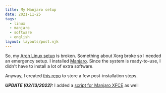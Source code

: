 ```yaml
---
title: My Manjaro setup
date: 2021-11-25
tags:
  - linux
  - manjaro
  - software
  - english
layout: layouts/post.njk
---
```


So, my [Arch Linux setup](/posts/my-linux-desktop-setup) is broken. Something about Xorg broke so I needed an emergency setup. I installed [Manjaro](https://manjaro.org/). Since the system is ready-to-use, I didn't have to install a lot of extra software.

Anyway, I created [this repo](https://github.com/juancri/my-manjaro-setup) to store a few post-installation steps.

***UPDATE (02/13/2022):*** I added a [script for Manjaro XFCE](https://github.com/juancri/my-manjaro-setup/blob/master/setup-xfce.sh) as well
